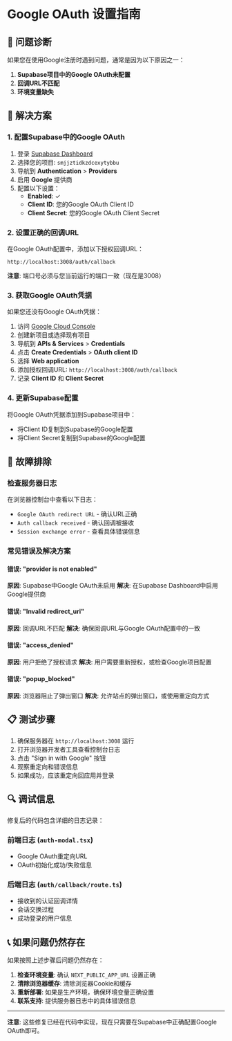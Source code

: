 # Google OAuth 设置指南

## 🚨 问题诊断

如果您在使用Google注册时遇到问题，通常是因为以下原因之一：

1. **Supabase项目中的Google OAuth未配置**
2. **回调URL不匹配**
3. **环境变量缺失**

## 🔧 解决方案

### 1. 配置Supabase中的Google OAuth

1. 登录 [Supabase Dashboard](https://supabase.com/dashboard)
2. 选择您的项目: `smjjztidkzdcexytybbu`
3. 导航到 **Authentication** > **Providers**
4. 启用 **Google** 提供商
5. 配置以下设置：
   - **Enabled**: ✓
   - **Client ID**: 您的Google OAuth Client ID
   - **Client Secret**: 您的Google OAuth Client Secret

### 2. 设置正确的回调URL

在Google OAuth配置中，添加以下授权回调URL：
```
http://localhost:3008/auth/callback
```

**注意**: 端口号必须与您当前运行的端口一致（现在是3008）

### 3. 获取Google OAuth凭据

如果您还没有Google OAuth凭据：

1. 访问 [Google Cloud Console](https://console.cloud.google.com/)
2. 创建新项目或选择现有项目
3. 导航到 **APIs & Services** > **Credentials**
4. 点击 **Create Credentials** > **OAuth client ID**
5. 选择 **Web application**
6. 添加授权回调URL: `http://localhost:3008/auth/callback`
7. 记录 **Client ID** 和 **Client Secret**

### 4. 更新Supabase配置

将Google OAuth凭据添加到Supabase项目中：
- 将Client ID复制到Supabase的Google配置
- 将Client Secret复制到Supabase的Google配置

## 🐛 故障排除

### 检查服务器日志

在浏览器控制台中查看以下日志：
- `Google OAuth redirect URL` - 确认URL正确
- `Auth callback received` - 确认回调被接收
- `Session exchange error` - 查看具体错误信息

### 常见错误及解决方案

#### 错误: "provider is not enabled"
**原因**: Supabase中Google OAuth未启用
**解决**: 在Supabase Dashboard中启用Google提供商

#### 错误: "Invalid redirect_uri"
**原因**: 回调URL不匹配
**解决**: 确保回调URL与Google OAuth配置中的一致

#### 错误: "access_denied"
**原因**: 用户拒绝了授权请求
**解决**: 用户需要重新授权，或检查Google项目配置

#### 错误: "popup_blocked"
**原因**: 浏览器阻止了弹出窗口
**解决**: 允许站点的弹出窗口，或使用重定向方式

## 📋 测试步骤

1. 确保服务器在 `http://localhost:3008` 运行
2. 打开浏览器开发者工具查看控制台日志
3. 点击 "Sign in with Google" 按钮
4. 观察重定向和错误信息
5. 如果成功，应该重定向回应用并登录

## 🔍 调试信息

修复后的代码包含详细的日志记录：

### 前端日志 (`auth-modal.tsx`)
- Google OAuth重定向URL
- OAuth初始化成功/失败信息

### 后端日志 (`auth/callback/route.ts`)
- 接收到的认证回调详情
- 会话交换过程
- 成功登录的用户信息

## 📞 如果问题仍然存在

如果按照上述步骤后问题仍然存在：

1. **检查环境变量**: 确认 `NEXT_PUBLIC_APP_URL` 设置正确
2. **清除浏览器缓存**: 清除浏览器Cookie和缓存
3. **重新部署**: 如果是生产环境，确保环境变量正确设置
4. **联系支持**: 提供服务器日志中的具体错误信息

---

**注意**: 这些修复已经在代码中实现，现在只需要在Supabase中正确配置Google OAuth即可。